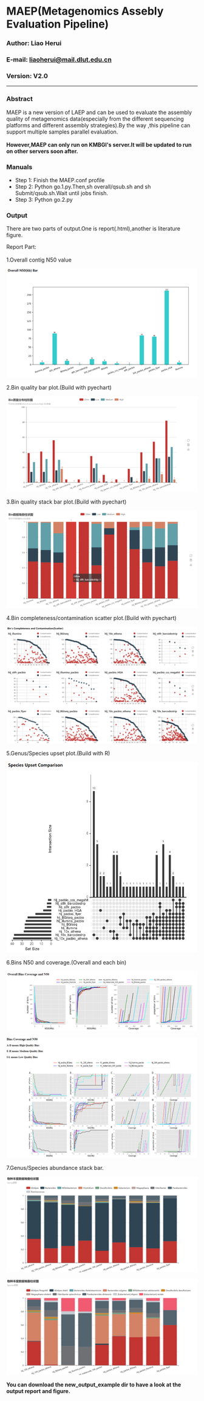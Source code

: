 MAEP(Metagenomics Assebly Evaluation Pipeline)
==============

### Author: Liao Herui
### E-mail: liaoherui@mail.dlut.edu.cn
### Version: V2.0

--------------

### Abstract
MAEP is a new version of LAEP and can be used to evaluate the assembly quality of metagenomics 
data(especially from the different sequencing platforms and different assembly strategies).By the
way ,this pipeline can support multiple samples parallel evaluation.<BR/><BR/>
**However,MAEP can only run on KMBGI's server.It will be updated to run on other servers soon after.**

### Manuals
* Step 1: Finish the MAEP.conf profile
* Step 2: Python go.1.py.Then,sh overall/qsub.sh and sh Submit/qsub.sh.Wait until jobs finish.
* Step 3: Python go.2.py

### Output
There are two parts of output.One is report(.html),another is literature figure.

Report Part:<BR/><BR/>
1.Overall contig N50 value
<p align="center">
  <img src="img/1.png" alt="Overall N50 example"/>
</p>

2.Bin quality bar plot.(Build with pyechart)
<p align="center">
  <img src="img/2.png" alt="Bin quality bar example"/>
</p>

3.Bin quality stack bar plot.(Build with pyechart)
<p align="center">
  <img src="img/3.png" alt="Bin quality bar stack example"/>
</p>

4.Bin completeness/contamination scatter plot.(Build with pyechart)
<p align="center">
  <img src="img/4.png" alt="Scatter example"/>
</p>

5.Genus/Species upset plot.(Build with R)
<p align="center">
  <img src="img/5.png" alt="Species upset example"/>
</p>

6.Bins N50 and coverage.(Overall and each bin)

<p align="center">
  <img src="img/6.1.png" alt="Overall Bins N50 and coverage"/>
</p>
<p align="center">
  <img src="img/6.2.png" alt="Bins N50 and coverage"/>
</p>

7.Genus/Species abundance stack bar.
<p align="center">
  <img src="img/7.1.png" alt="Genus abundance example"/>
</p>
<p align="center">
  <img src="img/7.2.png" alt="Species abundance example"/>
</p>

**You can download the  new_output_example dir to have a look at the output report and figure.**


